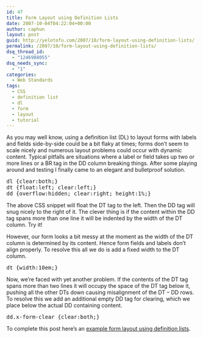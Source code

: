 ```yaml
---
id: 47
title: Form Layout using Definition Lists
date: 2007-10-04T04:22:04+00:00
author: caphun
layout: post
guid: http://yelotofu.com/2007/10/form-layout-using-definition-lists/
permalink: /2007/10/form-layout-using-definition-lists/
dsq_thread_id:
  - "1246988055"
dsq_needs_sync:
  - "1"
categories:
  - Web Standards
tags:
  - CSS
  - definition list
  - dl
  - form
  - layout
  - tutorial
---
```

As you may well know, using a definition list (DL) to layout forms with labels and fields side-by-side could be a bit flaky at times; forms don&#8217;t seem to scale nicely and numerous layout problems could occur with dynamic content. Typical pitfalls are situations where a label or field takes up two or more lines or a BR tag in the DD column breaking things. After some playing around and testing I finally came to an elegant and bulletproof solution.

<pre lang="css">dl {clear:both;}
dt {float:left; clear:left;}
dd {overflow:hidden; clear:right; height:1%;}</pre>

The above CSS snippet will float the DT tag to the left. Then the DD tag will snug nicely to the right of it. The clever thing is if the content within the DD tag spans more than one line it will be indented by the width of the DT column. Try it!

However, our form looks a bit messy at the moment as the width of the DT column is determined by its content. Hence form fields and labels don&#8217;t align properly. To resolve this all we do is add a fixed width to the DT column.

<pre lang="css">dt {width:10em;}</pre>

Now, we&#8217;re faced with yet another problem. If the contents of the DT tag spans more than two lines it will occupy the space of the DT tag below it, pushing all the other DTs down causing misalignment of the DT &#8211; DD rows. To resolve this we add an additional empty DD tag for clearing, which we place below the actual DD containing content.

<pre lang="css">dd.x-form-clear {clear:both;}</pre>

To complete this post here&#8217;s an [example form layout using definition lists](http://yelotofu.com/demo/dl-form-layout.html "Form layout using a definition list").
